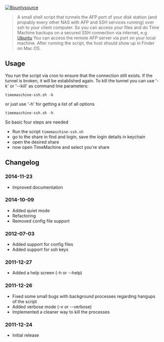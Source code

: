 [![Bountysource](https://www.bountysource.com/badge/tracker?tracker_id=6846776)](https://www.bountysource.com/trackers/6846776-hypery2k-timemachine-ssh?utm_source=6846776&utm_medium=shield&utm_campaign=TRACKER_BADGE)

> A small shell script that tunnels the AFP port of your disk station (and propably every other NAS with AFP and SSH services running) over ssh to your client computer.
> So you can access your files and do Time Machine backups on a secured SSH connection via internet, e.g [Ubuntu](http://ubuntuforums.org/showthread.php?t=2105755)
> You can access the remote AFP server via port on your local machine. After running the script, the host should show up in Finder on Mac OS.

## Usage


You run the script via cron to ensure that the connection still exists. If the tunnel is broken, it will be established again. 
To kill the tunnel you can use '-k' or '--kill' as command line parameters:

```
timemaschine-ssh.sh -k
```

or just use '-h' for getting a list of all options

```
timemaschine-ssh.sh -h
```

So basic four steps are needed
* Run the script `timemaschine-ssh.sh`
* go to the share in find and login, save the login details in keychain
* open the desired share
* now open TimeMachine and select you're share


## Changelog

### 2014-11-23
- Improved documentation

### 2014-10-09
- Added quiet mode
- Refactoring
- Removed config file support

### 2012-07-03
- Added support for config files
- Added support for ssh keys

### 2011-12-27
- Added a help screen (-h or --help)

### 2011-12-26
- Fixed some small bugs with background processes regarding hangups of the script
- Added verbose mode (-v or --verbose)
- Implemented a cleaner way to kill the processes

### 2011-12-24
- Initial release

